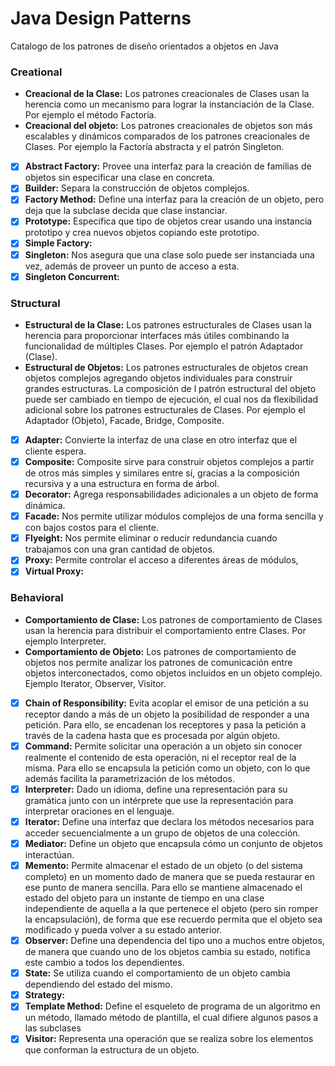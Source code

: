 # Java Design Patterns
Catalogo de los patrones de diseño orientados a objetos en Java

### Creational
* **Creacional de la Clase:** Los patrones creacionales de Clases usan la herencia como un mecanismo para lograr la instanciación de la Clase. Por ejemplo el método Factoría.
* **Creacional del objeto:** Los patrones creacionales de objetos son más escalables y dinámicos comparados de los patrones creacionales de Clases. Por ejemplo la Factoría abstracta y el patrón Singleton.

- [x] **Abstract Factory:** Provee una interfaz para la creación de familias de objetos sin especificar una clase en concreta.
- [x] **Builder:** Separa la construcción de objetos complejos.
- [x] **Factory Method:** Define una interfaz para la creación de un objeto, pero deja que la subclase decida que clase instanciar.
- [x] **Prototype:** Especifica que tipo de objetos crear usando una instancia prototipo y crea nuevos objetos copiando este prototipo.
- [x] **Simple Factory:**
- [x] **Singleton:** Nos asegura que una clase solo puede ser instanciada una vez, además de proveer un punto de acceso a esta.
- [x] **Singleton Concurrent:**

### Structural
* **Estructural de la Clase:** Los patrones estructurales de Clases usan la herencia para proporcionar interfaces más útiles combinando la funcionalidad de múltiples Clases. Por ejemplo el patrón Adaptador (Clase).
* **Estructural de Objetos:** Los patrones estructurales de objetos crean objetos complejos agregando objetos individuales para construir grandes estructuras. La composición de l patrón estructural del objeto puede ser cambiado en tiempo de ejecución, el cual nos da flexibilidad adicional sobre los patrones estructurales de Clases. Por ejemplo el Adaptador (Objeto), Facade, Bridge, Composite.

- [x] **Adapter:** Convierte la interfaz de una clase en otro interfaz que el cliente espera.
- [x] **Composite:** Composite sirve para construir objetos complejos a partir de otros más simples y similares entre sí, gracias a la composición recursiva y a una estructura en forma de árbol.
- [x] **Decorator:** Agrega responsabilidades adicionales a un objeto de forma dinámica. 
- [x] **Facade:** Nos permite utilizar módulos complejos de una forma sencilla y con bajos costos para el cliente.
- [x] **Flyeight:** Nos permite eliminar o reducir redundancia cuando trabajamos con una gran cantidad de objetos.
- [x] **Proxy:** Permite controlar el acceso a diferentes áreas de módulos,
- [x] **Virtual Proxy:** 

### Behavioral
* **Comportamiento de Clase:** Los patrones de comportamiento de Clases usan la herencia para distribuir el comportamiento entre Clases. Por ejemplo Interpreter.
* **Comportamiento de Objeto:** Los patrones de comportamiento de objetos nos permite analizar los patrones de comunicación entre objetos interconectados, como objetos incluidos en un objeto complejo. Ejemplo Iterator, Observer, Visitor.

- [x] **Chain of Responsibility:** Evita acoplar el emisor de una petición a su receptor dando a más de un objeto la posibilidad de responder a una petición. Para ello, se encadenan los receptores y pasa la petición a través de la cadena hasta que es procesada por algún objeto.
- [x] **Command:** Permite solicitar una operación a un objeto sin conocer realmente el contenido de esta operación, ni el receptor real de la misma. Para ello se encapsula la petición como un objeto, con lo que además facilita la parametrización de los métodos.
- [x] **Interpreter:** Dado un idioma, define una representación para su gramática junto con un intérprete que use la representación para interpretar oraciones en el lenguaje.
- [x] **Iterator:** Define una interfaz que declara los métodos necesarios para acceder secuencialmente a un grupo de objetos de una colección.
- [x] **Mediator:** Define un objeto que encapsula cómo un conjunto de objetos interactúan.
- [x] **Memento:** Permite almacenar el estado de un objeto (o del sistema completo) en un momento dado de manera que se pueda restaurar en ese punto de manera sencilla. Para ello se mantiene almacenado el estado del objeto para un instante de tiempo en una clase independiente de aquella a la que pertenece el objeto (pero sin romper la encapsulación), de forma que ese recuerdo permita que el objeto sea modificado y pueda volver a su estado anterior.
- [x] **Observer:** Define una dependencia del tipo uno a muchos entre objetos, de manera que cuando uno de los objetos cambia su estado, notifica este cambio a todos los dependientes. 
- [x] **State:** Se utiliza cuando el comportamiento de un objeto cambia dependiendo del estado del mismo.
- [x] **Strategy:** 
- [x] **Template Method:** Define el esqueleto de programa de un algoritmo en un método, llamado método de plantilla, el cual difiere algunos pasos a las subclases
- [x] **Visitor:** Representa una operación que se realiza sobre los elementos que conforman la estructura de un objeto.
